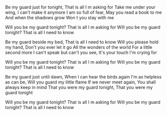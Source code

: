 Be my guard just for tonight, 
That is all I m asking for 
Take me under your wing, 
I can't make it anymore 
I am so full of fear, 
May you read a book to me 
And when the shadows grow 
Won t you stay with me 

Will you be my guard tonight? 
That is all I m asking for 
Will you be my guard tonight? 
That is all I need to know 

Be my guard beside my bed, 
That is all I need to know 
Will you please hold my hand, 
Don't you ever let it go 
All the wonders of the world 
For a little second more 
I can't speak but can't you see, 
It's your touch I'm crying for 

Will you be my guard tonight? 
That is all I m asking for 
Will you be my guard tonight? 
That is all I need to know 

Be my guard just until dawn, 
When I can hear the birds again 
I'm as helpless as can be, 
Will you guard my little flame 
If we never meet again, 
You shall always keep in mind 
That you were my guard tonight, 
That you were my guard tonight 

Will you be my guard tonight? 
That is all I m asking for 
Will you be my guard tonight? 
That is all I need to know

